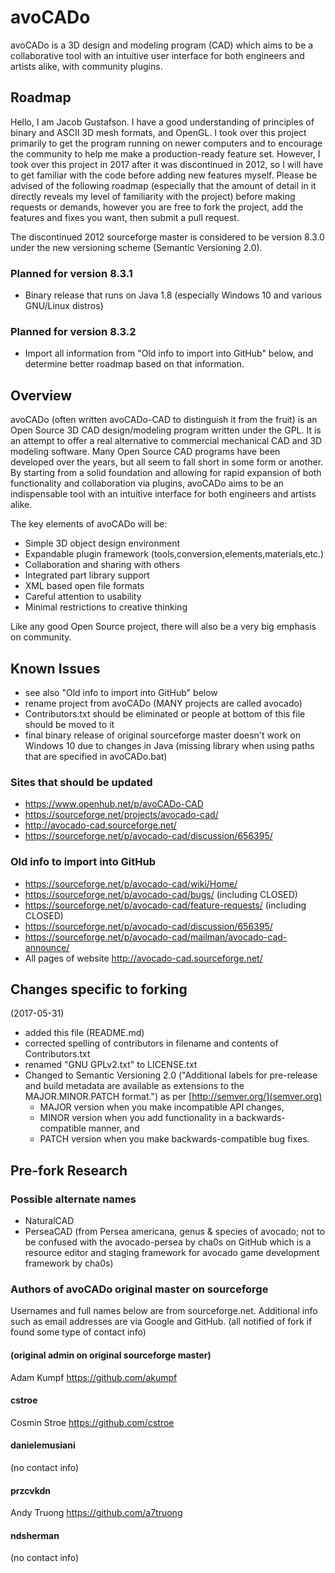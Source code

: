 # avoCADo
avoCADo is a 3D design and modeling program (CAD) which aims to be a collaborative tool with an intuitive user interface for both engineers and artists alike, with community plugins.

## Roadmap
Hello, I am Jacob Gustafson. I have a good understanding of principles of binary and ASCII 3D mesh formats, and OpenGL. I took over this project primarily to get the program running on newer computers and to encourage the community to help me make a production-ready feature set. However, I took over this project in 2017 after it was discontinued in 2012, so I will have to get familiar with the code before adding new features myself. Please be advised of the following roadmap (especially that the amount of detail in it directly reveals my level of familiarity with the project) before making requests or demands, however you are free to fork the project, add the features and fixes you want, then submit a pull request.

The discontinued 2012 sourceforge master is considered to be version 8.3.0 under the new versioning scheme (Semantic Versioning 2.0).

### Planned for version 8.3.1
* Binary release that runs on Java 1.8 (especially Windows 10 and various GNU/Linux distros)

### Planned for version 8.3.2
* Import all information from "Old info to import into GitHub" below, and determine better roadmap based on that information.

## Overview

avoCADo (often written avoCADo-CAD to distinguish it from the fruit) is an Open Source 3D CAD design/modeling program written under the GPL. It is an attempt to offer a real alternative to commercial mechanical CAD and 3D modeling software. Many Open Source CAD programs have been developed over the years, but all seem to fall short in some form or another. By starting from a solid foundation and allowing for rapid expansion of both functionality and collaboration via plugins, avoCADo aims to be an indispensable tool with an intuitive interface for both engineers and artists alike.

The key elements of avoCADo will be:
* Simple 3D object design environment
* Expandable plugin framework (tools,conversion,elements,materials,etc.)
* Collaboration and sharing with others
* Integrated part library support
* XML based open file formats
* Careful attention to usability
* Minimal restrictions to creative thinking

Like any good Open Source project, there will also be a very big emphasis on community. 

## Known Issues
* see also "Old info to import into GitHub" below
* rename project from avoCADo (MANY projects are called avocado)
* Contributors.txt should be eliminated or people at bottom of this file should be moved to it
* final binary release of original sourceforge master doesn't work on Windows 10 due to changes in Java (missing library when using paths that are specified in avoCADo.bat)

### Sites that should be updated
* https://www.openhub.net/p/avoCADo-CAD
* https://sourceforge.net/projects/avocado-cad/
* http://avocado-cad.sourceforge.net/
* https://sourceforge.net/p/avocado-cad/discussion/656395/

### Old info to import into GitHub
* https://sourceforge.net/p/avocado-cad/wiki/Home/
* https://sourceforge.net/p/avocado-cad/bugs/ (including CLOSED)
* https://sourceforge.net/p/avocado-cad/feature-requests/ (including CLOSED)
* https://sourceforge.net/p/avocado-cad/discussion/656395/
* https://sourceforge.net/p/avocado-cad/mailman/avocado-cad-announce/
* All pages of website http://avocado-cad.sourceforge.net/

## Changes specific to forking
(2017-05-31)
* added this file (README.md)
* corrected spelling of contributors in filename and contents of Contributors.txt
* renamed "GNU GPLv2.txt" to LICENSE.txt
* Changed to Semantic Versioning 2.0 ("Additional labels for pre-release and build metadata are available as extensions to the MAJOR.MINOR.PATCH format.") as per [http://semver.org/](semver.org)
  * MAJOR version when you make incompatible API changes,
  * MINOR version when you add functionality in a backwards-compatible manner, and
  * PATCH version when you make backwards-compatible bug fixes.



## Pre-fork Research

### Possible alternate names
* NaturalCAD
* PerseaCAD (from Persea americana, genus & species of avocado; not to be confused with the avocado-persea by cha0s on GitHub which is a resource editor and staging framework for avocado game development framework by cha0s)

### Authors of avoCADo original master on sourceforge
Usernames and full names below are from sourceforge.net.
Additional info such as email addresses are via Google and GitHub.
(all notified of fork if found some type of contact info)

#### (original admin on original sourceforge master)
Adam Kumpf
https://github.com/akumpf

#### cstroe
Cosmin Stroe
https://github.com/cstroe

#### danielemusiani
(no contact info)

#### przcvkdn
Andy Truong
https://github.com/a7truong

#### ndsherman
(no contact info)